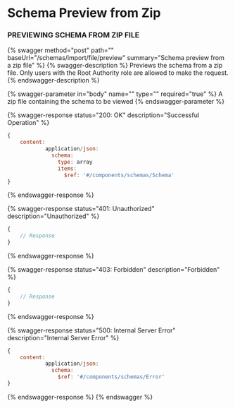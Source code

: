 # Schema Preview from Zip

### PREVIEWING SCHEMA FROM ZIP FILE

{% swagger method="post" path="" baseUrl="/schemas/import/file/preview" summary="Schema preview from a zip file" %}
{% swagger-description %}
Previews the schema from a zip file. Only users with the Root Authority role are allowed to make the request.
{% endswagger-description %}

{% swagger-parameter in="body" name="" type="" required="true" %}
A zip file containing the schema to be viewed
{% endswagger-parameter %}

{% swagger-response status="200: OK" description="Successful Operation" %}
```javascript
{
    content:
            application/json:
              schema:
                type: array
                items:
                  $ref: '#/components/schemas/Schema'
}
```
{% endswagger-response %}

{% swagger-response status="401: Unauthorized" description="Unauthorized" %}
```javascript
{
    // Response
}
```
{% endswagger-response %}

{% swagger-response status="403: Forbidden" description="Forbidden" %}
```javascript
{
    // Response
}
```
{% endswagger-response %}

{% swagger-response status="500: Internal Server Error" description="Internal Server Error" %}
```javascript
{
    content:
            application/json:
              schema:
                $ref: '#/components/schemas/Error'
}
```
{% endswagger-response %}
{% endswagger %}
